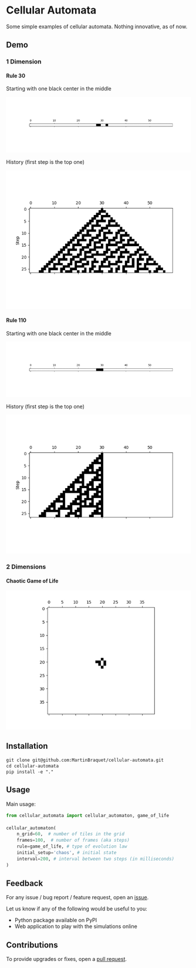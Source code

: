 # Cellular Automata

Some simple examples of cellular automata. Nothing innovative, as of now.

## Demo

### 1 Dimension

#### Rule 30

Starting with one black center in the middle

![animation_1d_rule_1d_rule_number_30_center_25_200.gif](cellular_automata/results/animation_1d_rule_1d_rule_number_30_center_25_200.gif)

History (first step is the top one)

![animation_1d_center_25_200_history.png](cellular_automata/results/animation_1d_center_25_200_history.png)

#### Rule 110

Starting with one black center in the middle

![animation_1d_rule_1d_rule_number_110_center_25_200.gif](cellular_automata/results/animation_1d_rule_1d_rule_number_110_center_25_200.gif)

History (first step is the top one)

![animation_1d_rule_1d_rule_number_110_center_25_200_history.png](cellular_automata/results/animation_1d_rule_1d_rule_number_110_center_25_200_history.png)

### 2 Dimensions

#### Chaotic Game of Life

![animation_chaos_300_100.gif](cellular_automata/results/animation_chaos_300_100.gif)


## Installation

```shell
git clone git@github.com:MartinBraquet/cellular-automata.git
cd cellular-automata
pip install -e "."
```

## Usage

Main usage:

```python
from cellular_automata import cellular_automaton, game_of_life

cellular_automaton(
    n_grid=60,  # number of tiles in the grid
    frames=100,  # number of frames (aka steps)
    rule=game_of_life, # type of evolution law
    initial_setup='chaos', # initial state
    interval=200, # interval between two steps (in milliseconds)
)
```

## Feedback

For any issue / bug report / feature request,
open an [issue](https://github.com/MartinBraquet/cellular-automata/issues).

Let us know if any of the following would be useful to you:
* Python package available on PyPI
* Web application to play with the simulations online

## Contributions

To provide upgrades or fixes, open a [pull request](https://github.com/MartinBraquet/cellular-automata/pulls).